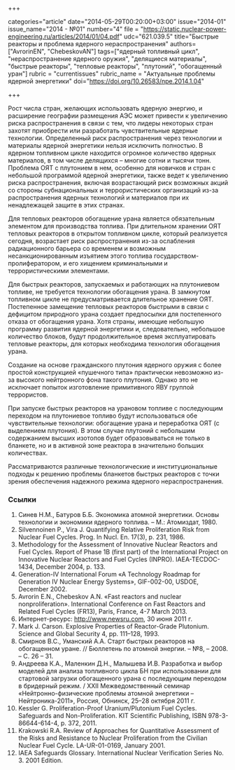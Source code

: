 +++

categories="article"
date="2014-05-29T00:20:00+03:00"
issue="2014-01"
issue_name="2014 - №01"
number="4"
file = "https://static.nuclear-power-engineering.ru/articles/2014/01/04.pdf"
udc="621.039.5"
title="Быстрые реакторы и проблема ядерного нераспространения"
authors=["AvrorinEN", "ChebeskovAN"]
tags=["ядерный топливный цикл", "нераспространение ядерного оружия", "делящиеся материалы", "быстрые реакторы", "тепловые реакторы", "плутоний", "обогащенный уран"]
rubric = "currentissues"
rubric_name = "Актуальные проблемы ядерной энергетики"
doi="https://doi.org/10.26583/npe.2014.1.04"

+++

Рост числа стран, желающих использовать ядерную энергию, и расширение географии размещения АЭС может привести к увеличению риска распространения в связи с тем, что лидеры некоторых стран захотят приобрести или разработать чувствительные ядерные технологии. Определенный риск распространения через технологии и материалы ядерной энергетики нельзя исключить полностью. В ядерном топливном цикле находится огромное количество ядерных материалов, в том числе делящихся – многие сотни и тысячи тонн. Проблема ОЯТ с плутонием в нем, особенно для новичков и стран с небольшой программой ядерной энергетики, также ведет к увеличению риска распространения, включая возрастающий риск возможных акций со стороны субнациональных и террористических организаций из-за распространения ядерных технологий и материалов при их ненадлежащей защите в этих странах.

Для тепловых реакторов обогащение урана является обязательным элементом для производства топлива. При длительном хранении ОЯТ тепловых реакторов в открытом топливном цикле, который реализуется сегодня, возрастает риск распространения из-за ослабления радиационного барьера со временем и возможным несанкционированным изъятием этого топлива государством-пролифератором, и его хищением криминальными и террористическими элементами.

Для быстрых реакторов, запускаемых и работающих на плутониевом топливе, не требуется технологии обогащения урана. В замкнутом топливном цикле не предусматривается длительное хранение ОЯТ. Постепенное замещение тепловых реакторов быстрыми в связи с дефицитом природного урана создает предпосылки для постепенного отказа от обогащения урана. Хотя страны, имеющие небольшую программу развития ядерной энергетики и, следовательно, небольшое количество блоков, будут продолжительное время эксплуатировать тепловые реакторы, для которых необходима технология обогащения урана.

Создание на основе гражданского плутония ядерного оружия с более простой конструкцией «пушечного типа» практически невозможно из-за высокого нейтронного фона такого плутония. Однако это не исключает попыток изготовление примитивного ЯВУ группой террористов.

При запуске быстрых реакторов на урановом топливе с последующим переходом на плутониевое топливо будут использоваться обе чувствительные технологии: обогащение урана и переработка ОЯТ (с выделением плутония). В этом случае плутоний с небольшим содержанием высших изотопов будет образовываться не только в бланкете, но и в активной зоне реактора в значительно больших количествах.

Рассматриваются различные технологические и институциональные подходы к решению проблемы бланкетов быстрых реакторов с точки зрения обеспечения надежного режима ядерного нераспространения.

### Ссылки

1. Синев Н.М., Батуров Б.Б. Экономика атомной энергетики. Основы технологии и экономики ядерного топлива. – М.: Атомиздат, 1980.
2. Silvennoinen P., Vira J. Quantifying Relative Proliferation Risk from Nuclear Fuel Cycles. Prog. In Nucl. En. 17(3), p. 231, 1986.
3. Methodology for the Assessment of Innovative Nuclear Reactors and Fuel Cycles. Report of Phase 1B (first part) of the International Project on Innovative Nuclear Reactors and Fuel Cycles (INPRO). IAEA-TECDOC-1434, December 2004, p. 133.
4. Generation-IV International Forum «A Technology Roadmap for Generation IV Nuclear Energy Systems», GIF-002-00, USDOE, December 2002.
5. Avrorin E.N., Chebeskov A.N. «Fast reactors and nuclear nonproliferation». International Conference on Fast Reactors and Related Fuel Cycles (FR13), Paris, France, 4-7 March 2013.
6. Интернет-ресурс: http://www.newsru.com, 30 июня 2011 г.
7. Mark J. Carson. Explosive Properties of Reactor-Grade Plutonium. Science and Global Security 4, pp. 111–128, 1993.
8. Смирнов В.С., Уманский А.А. Старт быстрых реакторов на обогащенном уране. // Бюллетень по атомной энергии. – №8, – 2008. – С. 26 – 31.
9. Андреева К.А., Маленкин Д.Н., Малышева И.В. Разработка и выбор моделей для анализа топливного цикла БН при использовании для стартовой загрузки обогащенного урана с последующим переходом в бридерный режим. / XXII Межведомственный семинар «Нейтронно-физические проблемы атомной энергетики – Нейтроника-2011», Россия, Обнинск, 25–28 октября 2011 г.
10. Kessler G. Proliferation-Proof Uranium/Plutonium Fuel Cycles. Safeguards and Non-Proliferation. KIT Scientific Publishing, ISBN 978-3-86644-614-4, p. 372, 2011.
11. Krakowski R.A. Review of Approaches for Quantitative Assessment of the Risks and Resistance to Nuclear Proliferation from the Civilian Nuclear Fuel Cycle. LA-UR-01-0169, January 2001.
12. IAEA Safeguards Glossary. International Nuclear Verification Series No. 3. 2001 Edition.
